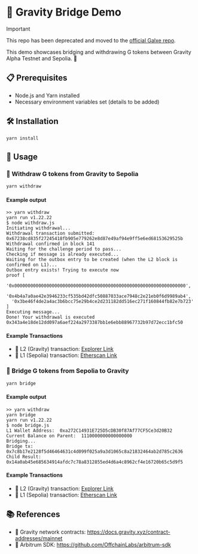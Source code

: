 # 🌌 Gravity Bridge Demo

> [!IMPORTANT]  
> This repo has been deprecated and moved to the [official Galxe repo](https://github.com/Galxe/gravity-bridge-demo).

This demo showcases bridging and withdrawing G tokens between Gravity Alpha Testnet and Sepolia. 🚀

## 📋 Prerequisites

- Node.js and Yarn installed
- Necessary environment variables set (details to be added)

## 🛠️ Installation

```bash
yarn install
```

## 🚀 Usage

### 🔄 Withdraw G tokens from Gravity to Sepolia

```bash
yarn withdraw
```

#### Example output

```
>> yarn withdraw
yarn run v1.22.22
$ node withdraw.js
Initiating withdrawal...
Withdrawal transaction submitted: 0x67238cd835f27245418fb905e779262e8d87e49af94e9ff5e6ed68153629525b
Withdrawal confirmed in block 141
Waiting for the challenge period to pass...
Checking if message is already executed...
Waiting for the outbox entry to be created (when the L2 block is confirmed on L1)...
Outbox entry exists! Trying to execute now
proof [
  '0x0000000000000000000000000000000000000000000000000000000000000000',
  '0x4b4a7a0ae42e3946233cf535bd42dfc50887033ace7948c2e21eb0f6d9989ab4',
  '0x3be46f4de2a4ac3b6bcc75e29b4ce2d231182dd516ec271f160844fb82e7b723'
]
Executing message...
Done! Your withdrawal is executed 0x343a4e18de12dd097a6aef224a2973387bb1e6ebb88967732b97d72ecc1bfc50
```

#### Example Transactions

- 🔗 L2 (Gravity) transaction: [Explorer Link](https://explorer-sepolia.gravity.xyz/tx/0x67238cd835f27245418fb905e779262e8d87e49af94e9ff5e6ed68153629525b)
- 🔗 L1 (Sepolia) transaction: [Etherscan Link](https://sepolia.etherscan.io/tx/0x343a4e18de12dd097a6aef224a2973387bb1e6ebb88967732b97d72ecc1bfc50)

### 🌉 Bridge G tokens from Sepolia to Gravity

```bash
yarn bridge
```

#### Example output

```
>> yarn withdraw
yarn bridge
yarn run v1.22.22
$ node bridge.js
L1 Wallet Address:  0xa272C14931E725D5cDB30f87Af77CF5Ce3d20B32
Current Balance on Parent:  1110000000000000000
Bridging...
Bridge tx:  0x7c8b17e2128f5d46464631c4d099f025a9a3d1065c8a21832464ab2d785c2636
Child Result: 0x14a0ab45e685634914afdc7c78a8312855ed4d6a4c8962cf4e16720b65c5d9f5
```

#### Example Transactions

- 🔗 L2 (Gravity) transaction: [Explorer Link](https://explorer-sepolia.gravity.xyz/tx/0x7c8b17e2128f5d46464631c4d099f025a9a3d1065c8a21832464ab2d785c2636)
- 🔗 L1 (Sepolia) transaction: [Etherscan Link](https://sepolia.etherscan.io/tx/0x14a0ab45e685634914afdc7c78a8312855ed4d6a4c8962cf4e16720b65c5d9f5)

## 📚 References

- 🔗 Gravity network contracts: https://docs.gravity.xyz/contract-addresses/mainnet
- 🔗 Arbitrum SDK: https://github.com/OffchainLabs/arbitrum-sdk
